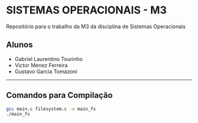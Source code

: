 # SISTEMAS OPERACIONAIS - M3

Repositório para o trabalho da M3 da disciplina de Sistemas Operacionais

## Alunos

- Gabriel Laurentino Tourinho  
- Victor Menez Ferreira
- Gustavo Garcia Tomazoni

---

## Comandos para Compilação

```bash
gcc main.c filesystem.c -o main_fs
./main_fs

